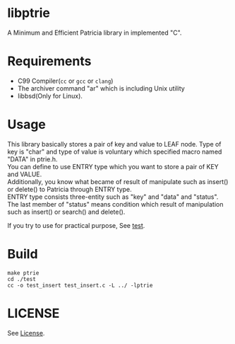 # libptrie
A Minimum and Efficient Patricia library in implemented "C".

# Requirements
- C99 Compiler(``cc`` or ``gcc`` or ``clang``)
- The archiver command "ar" which is including Unix utility 
- libbsd(Only for Linux).

# Usage
This library basically stores a pair of key and value to LEAF node.
Type of key is "char" and type of value is voluntary which specified macro named "DATA" in ptrie.h.  
You can define to use ENTRY type which you want to store a pair of KEY and VALUE.  
Additionally, you know what became of result of manipulate such as insert() or delete() to Patricia through ENTRY type.    
ENTRY type consists three-entity such as "key" and "data" and "status".  
The last member of "status" means condition which result of manipulation such as insert() or search() and delete().  

If you try to use for practical purpose, See [test](./test).

# Build
```
make ptrie
cd ./test
cc -o test_insert test_insert.c -L ../ -lptrie
```

# LICENSE
See [License](./LICENSE).


